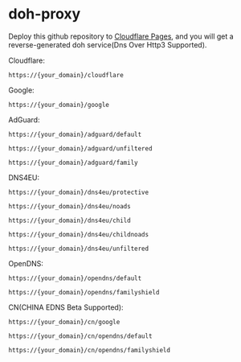 # doh-proxy

Deploy this github repository to [Cloudflare Pages](https://pages.cloudflare.com/), and you will get a reverse-generated doh service(Dns Over Http3 Supported).

Cloudflare:
```
https://{your_domain}/cloudflare
```

Google:
```
https://{your_domain}/google
```

AdGuard:
```
https://{your_domain}/adguard/default
```
```
https://{your_domain}/adguard/unfiltered
```
```
https://{your_domain}/adguard/family
```

DNS4EU:
```
https://{your_domain}/dns4eu/protective
```
```
https://{your_domain}/dns4eu/noads
```
```
https://{your_domain}/dns4eu/child
```
```
https://{your_domain}/dns4eu/childnoads
```
```
https://{your_domain}/dns4eu/unfiltered
```

OpenDNS:
```
https://{your_domain}/opendns/default
```
```
https://{your_domain}/opendns/familyshield
```

CN(CHINA EDNS Beta Supported):

```
https://{your_domain}/cn/google
```
```
https://{your_domain}/cn/opendns/default
```
```
https://{your_domain}/cn/opendns/familyshield
```
